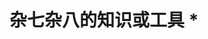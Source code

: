 # 杂七杂八的知识或工具 \*

<script setup>
import IndexLinks from '/~/IndexLink/indexLinks.vue'
import { getSidebar } from '../../.vitepress/configs/sidebar.ts'

const DATA = getSidebar('/Miscellaneous/')
</script>
<style src="/~/MNavLink/index.scss"></style>

<IndexLinks :list="DATA"/>
